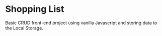 # Shopping List

Basic CRUD front-end project using vanilla Javascript and storing data to the Local Storage.
